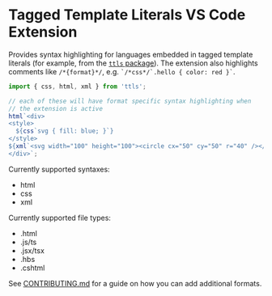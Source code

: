 # Tagged Template Literals VS Code Extension

Provides syntax highlighting for languages embedded in tagged template literals (for example, from the [`ttls` package](https://www.npmjs.com/package/ttls)). The extension also highlights comments like `/*{format}*/`, e.g. `` `/*css*/`.hello { color: red }` ``.

```js
import { css, html, xml } from 'ttls';

// each of these will have format specific syntax highlighting when 
// the extension is active
html`<div>
<style>
  ${css`svg { fill: blue; }`}
</style>
${xml`<svg width="100" height="100"><circle cx="50" cy="50" r="40" /></svg>`}
</div>`;
```

Currently supported syntaxes:

- html
- css
- xml

Currently supported file types:

- .html
- .js/ts
- .jsx/tsx
- .hbs
- .cshtml

See [CONTRIBUTING.md](https://github.com/alexgagnon/ttls/CONTRIBUTING.md) for a guide on how you can add additional formats.

